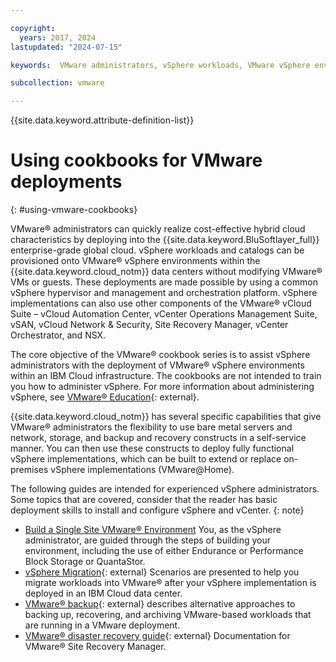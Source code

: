 ```yaml
---

copyright:
  years: 2017, 2024
lastupdated: "2024-07-15"

keywords:  VMware administrators, vSphere workloads, VMware vSphere environments, cookbooks, VMware deployments, vSphere administrators

subcollection: vmware

---
```


{{site.data.keyword.attribute-definition-list}}

# Using cookbooks for VMware deployments
{: #using-vmware-cookbooks}

VMware&reg; administrators can quickly realize cost-effective hybrid cloud characteristics by deploying into the {{site.data.keyword.BluSoftlayer_full}} enterprise-grade global cloud. vSphere workloads and catalogs can be provisioned onto VMware&reg; vSphere environments within the {{site.data.keyword.cloud_notm}} data centers without modifying VMware&reg; VMs or guests. These deployments are made possible by using a common vSphere hypervisor and management and orchestration platform. vSphere implementations can also use other components of the VMware&reg; vCloud Suite – vCloud Automation Center, vCenter Operations Management Suite, vSAN, vCloud Network & Security, Site Recovery Manager, vCenter Orchestrator, and NSX.

The core objective of the VMware&reg; cookbook series is to assist vSphere administrators with the deployment of VMware&reg; vSphere environments within an IBM Cloud infrastructure. The cookbooks are not intended to train you how to administer vSphere. For more information about administering vSphere, see [VMware&reg; Education](https://www.vmware.com/learning.html){: external}.

{{site.data.keyword.cloud_notm}} has several specific capabilities that give VMware&reg; administrators the flexibility to use bare metal servers and network, storage, and backup and recovery constructs in a self-service manner. You can then use these constructs to deploy fully functional vSphere implementations, which can be built to extend or replace on-premises vSphere implementations (VMware@Home).

The following guides are intended for experienced vSphere administrators. Some topics that are covered, consider that the reader has basic deployment skills to install and configure vSphere and vCenter.
{: note}

* [Build a Single Site VMware&reg; Environment](/docs/virtualization?topic=virtualization-advanced-single-site-vmware-reference-architecture) You, as the vSphere administrator, are guided through the steps of building your environment, including the use of either Endurance or Performance Block Storage or QuantaStor.
* [vSphere Migration](https://docs.vmware.com/en/VMware-vSphere/6.7/com.vmware.vsphere.update_manager.doc/GUID-F7191592-048B-40C7-A610-CFEE6A790AB0.html){: external} Scenarios are presented to help you migrate workloads into VMware&reg; after your vSphere implementation is deployed in an IBM Cloud data center.
* [VMware&reg; backup](https://www.vmware.com/pdf/vi3_30_20_vm_backup.pdf){: external} describes alternative approaches to backing up, recovering, and archiving VMware-based workloads that are running in a VMware deployment.
* [VMware&reg; disaster recovery guide](https://docs.vmware.com/en/Site-Recovery-Manager/index.html){: external} Documentation for VMware&reg; Site Recovery Manager.
